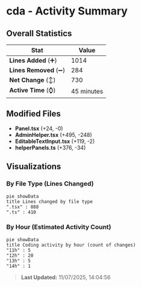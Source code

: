 # cda - Activity Summary 

## Overall Statistics

| Stat                   | Value                                                             |
| ---------------------- | ----------------------------------------------------------------- |
| **Lines Added** (➕)   | 1014                                          |
| **Lines Removed** (➖) | 284                                        |
| **Net Change** (↕)    | 730                |
| **Active Time** (⌚)   | 45 minutes |


## Modified Files
- **Panel.tsx** (+24, -0)
- **AdminHelper.tsx** (+495, -248)
- **EditableTextInput.tsx** (+119, -2)
- **helperPanels.ts** (+376, -34)

## Visualizations

### By File Type (Lines Changed)

```mermaid
pie showData
title Lines changed by file type
".tsx" : 888
".ts" : 410
```

### By Hour (Estimated Activity Count)

```mermaid
pie showData
title Coding activity by hour (count of changes)
"11h" : 5
"12h" : 20
"13h" : 5
"14h" : 1
```


> **Last Updated:** 11/07/2025, 14:04:56